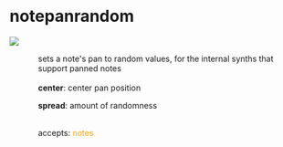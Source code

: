 
<a name=notepanrandom></a><br>
# <b>notepanrandom</b>
<img src="https://www.bespokesynth.com/docs/screenshots/notepanrandom.png"><br>
<div style="display:inline-block;margin-left:50px;">
sets a note's pan to random values, for the internal synths that support panned notes<br/><br/>
<b>center</b>: center pan position<br>

<b>spread</b>: amount of randomness<br>

<br>accepts: <font color=orange>notes</font> <br></div>

